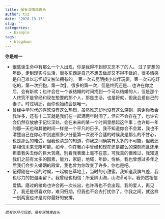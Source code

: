 ```yaml
---
title: 虽有深情难白头
author: txz
date: '2020-10-13'
slug: ''
categories:
  - Example
tags:
  - blogdown
---
```

**你是唯一**

+ 很感谢生命中有那么一个人出现，你是我得不到却又忘不了的人。
过了梦想的年龄，走到现实与生活，很多东西是自己不想去做却又不得不做的，很多情感是自己难以忘怀却又🈚️法拥有的。
第一次去昆明找小伙伴玩耍，第一次去吃好吃的，第一次拥抱，第一次💋，很多的第一次，但是终究还是...
也许在你之后，会有新欢；也许会在一个该结婚的时间找到一个可以结婚的人，但是那个人终究不是曾经和现在想要的那个人，那是生活，也是将就，但我会爱自己的妻子。时过境迁，而你也始终会是唯一。
+ 曾经中学时代的喜欢没有这么热烈，虽然难忘却也没有这么深刻，感谢你教会我许多，还有十二天就是我们在一起满两年时间了，但它不会存在了，也许它会仍然存放放于记忆深处，会在未来的某一个时间里想起这件事；也许每一年的那一天也和其他时间一样是一个平凡的日子。我不知道你会不会累，我也不清楚自己在你心中到底🈶️多少分量第一次说不合适的时候我是那么的不甘心，也是那么的难受，但我也清楚的知道，你我之间确实有太多的不可能，但我还是相信未来无限可能。如今，你在我心中曾经和现在还是那么的深刻而且还承担着我失去你的巨大苦痛，别看我表面上毫不在意，可我真的很难过，我知道我们之前有太多的因素，能力，家庭，地域，年龄，性格，我也曾想过多年之后我们会步入婚姻的殿堂，我也曾为你改变了许多，你也是吧。
+ 记得刚在一起的时候，一起躺在草地上，当时的小甜蜜。我知道我脾气差，我也尽力的把温柔留下。我曾经也相信：所爱隔山海，山海✌️可平。我仍然相信爱情。磨过的棱角也许会再一次长出，也许再也不会出现，我的爱人，再见了，我还是很喜欢你，难问归期，但我也不会去打扰你了。你我之间，就这样一别两宽也许是对你最好的安排。
---
*`愿有岁月可回首，虽有深情难白头`*
